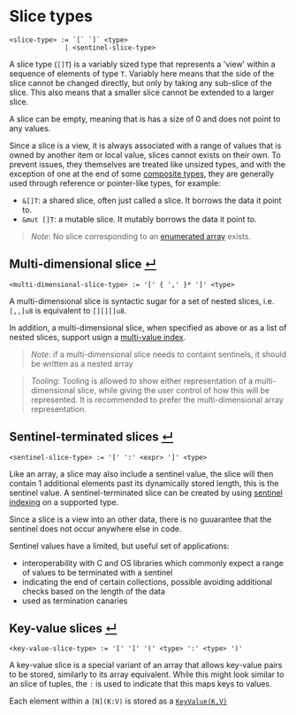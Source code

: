 # Slice types
```
<slice-type> := `[` `]` <type>
              | <sentinel-slice-type>
```

A slice type (`[]T`) is a variably sized type that represents a 'view' within a sequence of elements of type `T`.
Variably here means that the side of the slice cannot be changed directly, but only by taking any sub-slice of the slice.
This also means that a smaller slice cannot be extended to a larger slice.

A slice can be empty, meaning that is has a size of 0 and does not point to any values.

Since a slice is a view, it is always associated with a range of values that is owned by another item or local value, slices cannot exists on their own.
To prevent issues, they themselves are treated like unsized types, and with the exception of one at the end of some [composite types], they are generally used through reference or pointer-like types, for example:
- `&[]T`: a shared slice, often just called a slice. It borrows the data it point to.
- `&mut []T`: a mutable slice. It mutably borrows the data it point to.

> _Note_: No slice corresponding to an [enumerated array] exists.

## Multi-dimensional slice [↵](#slice-types)
```
<multi-dimensional-slice-type> := '[' { ',' }* ']' <type>
```

A multi-dimensional slice is syntactic sugar for a set of nested slices, i.e. `[,,]u8` is equivalent to `[][][]u8`.

In addition, a multi-dimensional slice, when specified as above or as a list of nested slices, support usign a [multi-value index].

> _Note_: if a multi-dimensional slice needs to containt sentinels, it should be written as a nested array

> _Tooling_: Tooling is allowed to show either representation of a multi-dimensional slice, while giving the user control of how this will be represented.
>            It is recommended to prefer the multi-dimensional array representation.

## Sentinel-terminated slices [↵](#slice-types)
```
<sentinel-slice-type> := '[' ':' <expr> ']' <type>
```

Like an array, a slice may also include a sentinel value, the slice will then contain 1 additional elements past its dynamically stored length, this is the sentinel value.
A sentinel-terminated slice can be created by using [sentinel indexing] on a supported type.

Since a slice is a view into an other data, there is no guuarantee that the sentinel does not occur anywhere else in code.

Sentinel values have a limited, but useful set of applications:
- interoperability with C and OS libraries which commonly expect a range of values to be terminated with a sentinel
- indicating the end of certain collections, possible avoiding additional checks based on the length of the data
- used as termination canaries

## Key-value slices [↵](#slice-types)
```
<key-value-slice-type> := '[' ']' '(' <type> ':' <type> ')'
```

A key-value slice is a special variant of an array that allows key-value pairs to be stored, similarly to its array equivalent.
While this might look similar to an slice of tuples, the `:` is used to indicate that this maps keys to values.

Each element within a `[N](K:V)` is stored as a [`KeyValue(K,V)`]



[enumerated array]:  ./array-types.md#enumerated-arrays-
[composite types]:   ../composite-types.md
[sentinel indexing]: ../../../expressions/index-expressions.md#sentinel-indexing-
[multi-value index]: ../../../expressions/index-expressions.md#multi-value-indices-
[`KeyValue(K,V)`]:   ../../../langauge-items.md#keyvalue- "Todo: In the future, make this refer to the correct documentation of this type"